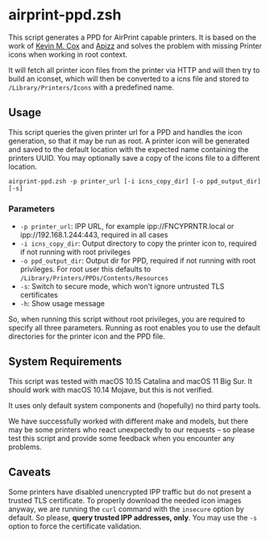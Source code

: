 # airprint-ppd.zsh

This script generates a PPD for AirPrint capable printers. It is based on the work of [Kevin M. Cox](https://www.kevinmcox.com/2020/12/airprint-generator/) and [Apizz](https://aporlebeke.wordpress.com/2019/10/30/configuring-printers-programmatically-for-airprint/) and solves the problem with missing Printer icons when working in root context.

It will fetch all printer icon files from the printer via HTTP and will then try to build an iconset, which will then be converted to a icns file and stored to `/Library/Printers/Icons` with a predefined name.

## Usage

This script queries the given printer url for a PPD and handles the icon generation, so that it may be run as root. A printer icon will be generated and saved to the default location with the expected name containing the printers UUID. You may optionally save a copy of the icons file to a different location.

    airprint-ppd.zsh -p printer_url [-i icns_copy_dir] [-o ppd_output_dir] [-s]

### Parameters

* `-p printer_url`: IPP URL, for example ipp://FNCYPRNTR.local or ipp://192.168.1.244:443, required in all cases
* `-i icns_copy_dir`: Output directory to copy the printer icon to, required if not running with root privileges
* `-o ppd_output_dir`: Output dir for PPD, required if not running with root privileges. For root user this defaults to `/Library/Printers/PPDs/Contents/Resources`
* `-s`: Switch to secure mode, which won't ignore untrusted TLS certificates
* `-h`: Show usage message

So, when running this script without root privileges, you are required to specify all three parameters. Running as root enables you to use the default directories for the printer icon and the PPD file.

## System Requirements

This script was tested with macOS 10.15 Catalina and macOS 11 Big Sur. It should work with macOS 10.14 Mojave, but this is not verified.

It uses only default system components and (hopefully) no third party tools.

We have successfully worked with different make and models, but there may be some printers who react unexpectedly to our requests – so please test this script and provide some feedback when you encounter any problems.

## Caveats

Some printers have disabled unencrypted IPP traffic but do not present a trusted TLS certificate. To properly download the needed icon images anyway, we are running the `curl` command with the `insecure` option by default. So please, **query trusted IPP addresses, only**. You may use the `-s` option to force the certificate validation.
